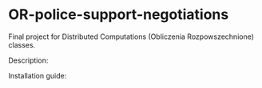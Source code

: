 # OR-police-support-negotiations

Final project for Distributed Computations (Obliczenia Rozpowszechnione) classes.

Description:

Installation guide:
